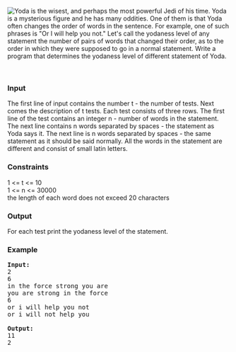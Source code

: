 <p><img src="./25041/file/nrSxcvIb.png" style="float:left">Yoda is the wisest, and perhaps the most powerful Jedi of his time. Yoda is a mysterious figure and he has many oddities. One of them is that Yoda often changes the order of words in the sentence. For example, one of such phrases is "Or I will help you not." Let's call the yodaness level of any statement the number of pairs of words that changed their order, as to the order in which they were supposed to go in a normal statement. Write a program that determines the yodaness level of different statement of Yoda.
</p><div style="clear:both">&nbsp;</div>

<h3>Input</h3>
<p>The first line of input contains the number t - the number of tests. Next comes the description of t tests. Each test consists of three rows. The first line of the test contains an integer n - number of words in the statement. The next line contains n words separated by spaces - the statement as Yoda says it. The next line is n words separated by spaces - the same statement as it should be said normally. All the words in the statement are different and consist of small latin letters.

</p><h3>Constraints</h3>
<p>1 &lt;= t &lt;= 10<br>
1 &lt;= n &lt;= 30000<br>
the length of each word does not exceed 20 characters


</p><h3>Output</h3>
<p>For each test print the yodaness level of the statement.

</p><h3>Example</h3>

<pre><b>Input:</b>
2
6
in the force strong you are
you are strong in the force
6
or i will help you not
or i will not help you

<b>Output:</b>
11
2

</pre>